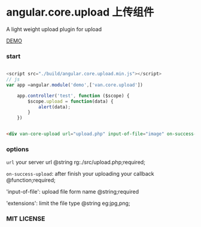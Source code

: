 # angular.core.upload 上传组件

A light weight upload plugin for upload

[DEMO]()

### start


```js

<script src="./build/angular.core.upload.min.js"></script>
// js
var app =angular.module('demo',['van.core.upload'])

    app.controller('test', function ($scope) {
        $scope.upload = function(data) {
            alert(data);
        }
    })
```

``` html

<div van-core-upload url="upload.php" input-of-file="image" on-success-upload="upload" />

```
### options

`url` your server url @string rg:./src/upload.php;required;

`on-success-upload`: after finish your uploading your callback @function;required;

'input-of-file': upload file form name @string;required

'extensions': limit the file type @string eg:jpg,png;


### MIT LICENSE
